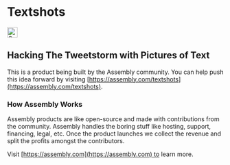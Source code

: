 # Textshots

<a href="https://assembly.com/textshots/bounties"><img src="https://asm-badger.herokuapp.com/textshots/badges/tasks.svg" height="24px" alt="Open Tasks" /></a>

## Hacking The Tweetstorm with Pictures of Text

This is a product being built by the Assembly community. You can help push this idea forward by visiting [https://assembly.com/textshots](https://assembly.com/textshots).

### How Assembly Works

Assembly products are like open-source and made with contributions from the community. Assembly handles the boring stuff like hosting, support, financing, legal, etc. Once the product launches we collect the revenue and split the profits amongst the contributors.

Visit [https://assembly.com](https://assembly.com) to learn more.
